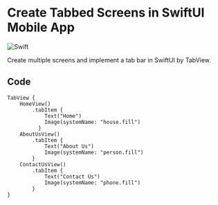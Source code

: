 # Create Tabbed Screens in SwiftUI Mobile App

![Swift](https://img.shields.io/badge/swift-F54A2A?style=for-the-badge&logo=swift&logoColor=white)

Create multiple screens and implement a tab bar in SwiftUI by TabView.

## Code

```
TabView {
    HomeView()
        .tabItem {
            Text("Home")
            Image(systemName: "house.fill")
          }
    AboutUsView()
        .tabItem {
            Text("About Us")
            Image(systemName: "person.fill")
        }
    ContactUsView()
        .tabItem {
            Text("Contact Us")
            Image(systemName: "phone.fill")
        }
}
```
